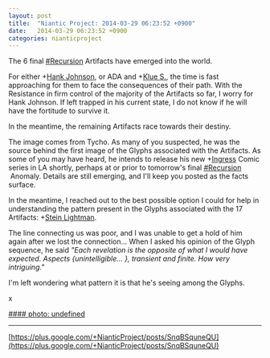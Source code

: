 ```yaml
---
layout: post
title:  "Niantic Project: 2014-03-29 06:23:52 +0900"
date:   2014-03-29 06:23:52 +0900
categories: nianticproject
---
```

The 6 final  [#Recursion](https://plus.google.com/s/%23Recursion "")  Artifacts have emerged into the world.

For either +[Hank Johnson](https://plus.google.com/117792105926525258257 ""), or ADA and +[Klue S.](https://plus.google.com/110350977702120778591 ""), the time is fast approaching for them to face the consequences of their path. With the Resistance in firm control of the majority of the Artifacts so far, I worry for Hank Johnson. If left trapped in his current state, I do not know if he will have the fortitude to survive it.

In the meantime, the remaining Artifacts race towards their destiny.

The image comes from Tycho. As many of you suspected, he was the source behind the first image of the Glyphs associated with the Artifacts. As some of you may have heard, he intends to release his new +[Ingress](https://plus.google.com/103320655754019011706 "") Comic series in LA shortly, perhaps at or prior to tomorrow's final  [#Recursion](https://plus.google.com/s/%23Recursion "")  Anomaly. Details are still emerging, and I'll keep you posted as the facts surface.

In the meantime, I reached out to the best possible option I could for help in understanding the pattern present in the Glyphs associated with the 17 Artifacts: +[Stein Lightman](https://plus.google.com/115238965157544465033 "").

The line connecting us was poor, and I was unable to get a hold of him again after we lost the connection... When I asked his opinion of the Glyph sequence, he said *"Each revelation is the opposite of what I would have expected. Aspects {unintelligible... }, transient and finite. How very intriguing."*

I'm left wondering what pattern it is that he's seeing among the Glyphs.

x

[#### photo: undefined](https://lh3.googleusercontent.com/-ekCRHQXDdnk/UzXnd6fF9uI/AAAAAAAAYyo/_NY_utVaVDY/Aspects.png "")
- - -
[https://plus.google.com/+NianticProject/posts/SnqBSquneQU](https://plus.google.com/+NianticProject/posts/SnqBSquneQU)
